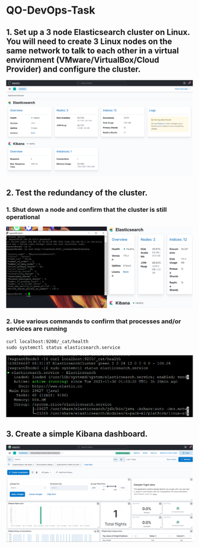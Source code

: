 # QO-DevOps-Task

## 1. Set up a 3 node Elasticsearch cluster on Linux. You will need to create 3 Linux nodes on the same network to talk to each other in a virtual environment (VMware/VirtualBox/Cloud Provider) and configure the cluster.
![Elasticsearch cluster](Images/elasticsearchcluster.png)

## 2. Test the redundancy of the cluster. 
### 1. Shut down a node and confirm that the cluster is still operational
![2 nodes](Images/2node.png)
### 2. Use various commands to confirm that processes and/or services are running
```
curl localhost:9200/_cat/health
sudo systemctl status elasticsearch.service
```
![commands](Images/commands.png)
## 3. Create a simple Kibana dashboard.
![dashboard](Images/dashboard.png)

